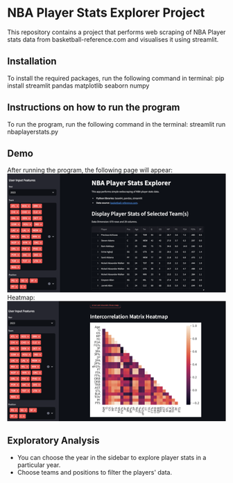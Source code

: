 # NBA Player Stats Explorer Project

This repository contains a project that performs web scraping of NBA Player stats data from basketball-reference.com and visualises it using streamlit. 

## Installation
To install the required packages, run the following command in terminal:
pip install streamlit pandas matplotlib seaborn numpy

## Instructions on how to run the program
To run the program, run the following command in the terminal:
streamlit run nbaplayerstats.py

## Demo
After running the program, the following page will appear:
<img src="https://github.com/iderbyambadorj/Portfolio/blob/main/NBA%20Player%20Stats%20Explorer/image/full.png">
Heatmap:
<img src="https://github.com/iderbyambadorj/Portfolio/blob/main/NBA%20Player%20Stats%20Explorer/image/heatmap.png">

## Exploratory Analysis
- You can choose the year in the sidebar to explore player stats in a particular year.
- Choose teams and positions to filter the players' data.
